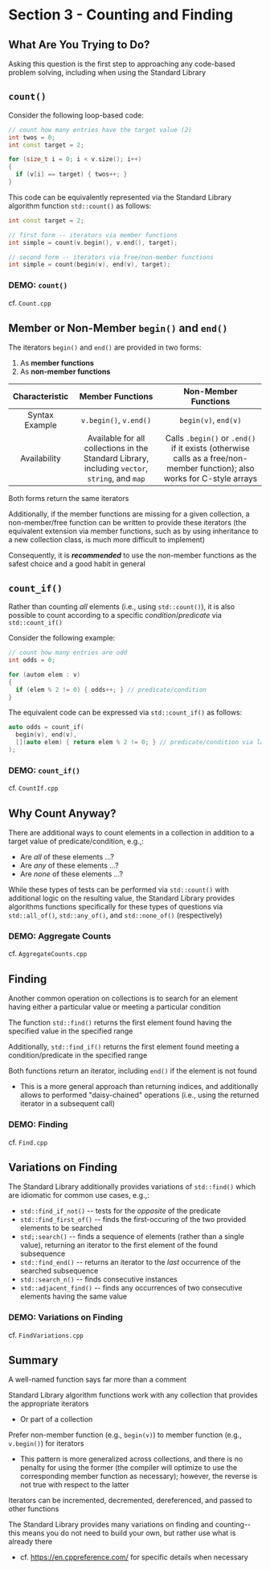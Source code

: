# Section 3 - Counting and Finding

## What Are You Trying to Do?

Asking this question is the first step to approaching any code-based problem solving, including when using the Standard Library

## `count()`

Consider the following loop-based code:
```cpp
// count how many entries have the target value (2)
int twos = 0;
int const target = 2;

for (size_t i = 0; i < v.size(); i++)
{
  if (v[i] == target) { twos++; }
}
```

This code can be equivalently represented via the Standard Library algorithm function `std::count()` as follows:
```cpp
int const target = 2;

// first form -- iterators via member functions
int simple = count(v.begin(), v.end(), target);

// second form -- iterators via free/non-member functions
int simple = count(begin(v), end(v), target);
```

### **DEMO: `count()`**

cf. `Count.cpp`

## Member or Non-Member `begin()` and `end()`

The iterators `begin()` and `end()` are provided in two forms:
  1. As **member functions**
  2. As **non-member functions**

| Characteristic | Member Functions | Non-Member Functions |
|:---:|:---:|:---:|
| Syntax Example | `v.begin()`, `v.end()` | `begin(v)`, `end(v)` |
| Availability | Available for all collections in the Standard Library, including `vector`, `string`, and `map` | Calls `.begin()` or `.end()` if it exists (otherwise calls as a free/non-member function); also works for C-style arrays

Both forms return the same iterators

Additionally, if the member functions are missing for a given collection, a non-member/free function can be written to provide these iterators (the equivalent extension via member functions, such as by using inheritance to a new collection class, is much more difficult to implement)

Consequently, it is ***recommended*** to use the non-member functions as the safest choice and a good habit in general

## `count_if()`

Rather than counting *all* elements (i.e., using `std::count()`), it is also possible to count according to a specific *condition*/*predicate* via `std::count_if()`

Consider the following example:
```cpp
// count how many entries are odd
int odds = 0;

for (autom elem : v)
{
  if (elem % 2 != 0) { odds++; } // predicate/condition
}
```

The equivalent code can be expressed via `std::count_if()` as follows:
```cpp
auto odds = count_if(
  begin(v), end(v),
  [](auto elem) { return elem % 2 != 0; } // predicate/condition via lambda
);
```

### **DEMO: `count_if()`**

cf. `CountIf.cpp`


## Why Count Anyway?

There are additional ways to count elements in a collection in addition to a target value of predicate/condition, e.g.,:
  * Are *all* of these elements ...?
  * Are *any* of these elements ...?
  * Are *none* of these elements ...?

While these types of tests can be performed via `std::count()` with additional logic on the resulting value, the Standard Library provides algorithms functions specifically for these types of questions via `std::all_of()`, `std::any_of()`, and `std::none_of()` (respectively)

### **DEMO: Aggregate Counts**

cf. `AggregateCounts.cpp`

## Finding

Another common operation on collections is to search for an element having either a particular value or meeting a particular condition

The function `std::find()` returns the first element found having the specified value in the specified range

Additionally, `std::find_if()` returns the first element found meeting a condition/predicate in the specified range

Both functions return an iterator, including `end()` if the element is not found
  * This is a more general approach than returning indices, and additionally allows to performed "daisy-chained" operations (i.e., using the returned iterator in a subsequent call)

### **DEMO: Finding**

cf. `Find.cpp`

## Variations on Finding

The Standard Library additionally provides variations of `std::find()` which are idiomatic for common use cases, e.g.,:
  * `std::find_if_not()` -- tests for the *opposite* of the predicate
  * `std::find_first_of()` -- finds the first-occuring of the two provided elements to be searched
  * `std;:search()` -- finds a sequence of elements (rather than a single value), returning an iterator to the first element of the found subsequence
  * `std::find_end()` -- returns an iterator to the *last* occurrence of the searched subsequence
  * `std::search_n()` -- finds consecutive instances
  * `std::adjacent_find()` -- finds any occurrences of two consecutive elements having the same value

### **DEMO: Variations on Finding**

cf. `FindVariations.cpp`

## Summary

A well-named function says far more than a comment

Standard Library algorithm functions work with any collection that provides the appropriate iterators
  * Or part of a collection

Prefer non-member function (e.g., `begin(v)`) to member function (e.g., `v.begin()`) for iterators
  * This pattern is more generalized across collections, and there is no penalty for using the former (the compiler will optimize to use the corresponding member function as necessary); however, the reverse is not true with respect to the latter

Iterators can be incremented, decremented, dereferenced, and passed to other functions

The Standard Library provides many variations on finding and counting--this means you do not need to build your own, but rather use what is already there
  * cf. https://en.cppreference.com/ for specific details when necessary
